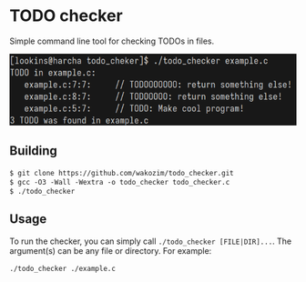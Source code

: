 # TODO checker

Simple command line tool for checking TODOs in files.

<p align=center>
  <img src="./assets/showcase.png">
</p>

## Building
```console
$ git clone https://github.com/wakozim/todo_checker.git
$ gcc -O3 -Wall -Wextra -o todo_checker todo_checker.c
$ ./todo_checker
```

## Usage

To run the checker, you can simply call `./todo_checker [FILE|DIR]...`. The argument(s) can be any file or directory. For example:
```sh
./todo_checker ./example.c
```
